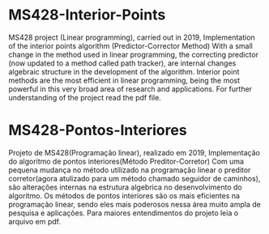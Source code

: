 
# MS428-Interior-Points
MS428 project (Linear programming), carried out in 2019,
Implementation of the interior points algorithm (Predictor-Corrector Method)
With a small change in the method used in linear programming, the correcting predictor (now updated to a method called path tracker), are internal changes
algebraic structure in the development of the algorithm.
Interior point methods are the most efficient in linear programming, being the most powerful in this very broad area of research and applications.
For further understanding of the project read the pdf file.

# MS428-Pontos-Interiores
Projeto de MS428(Programação linear), realizado em 2019,
Implementação do algoritmo de pontos interiores(Método Preditor-Corretor)
Com uma pequena mudança no método utilizado na programação linear o preditor corretor(agora atulizado para um método chamado seguidor de caminhos), são alterações internas 
na estrutura algebrica no desenvolvimento do algoritmo.
Os métodos de pontos interiores são os mais eficientes na programação linear, sendo eles mais poderosos nessa área muito ampla de pesquisa e aplicações.
Para maiores entendimentos do projeto leia o arquivo em pdf.
